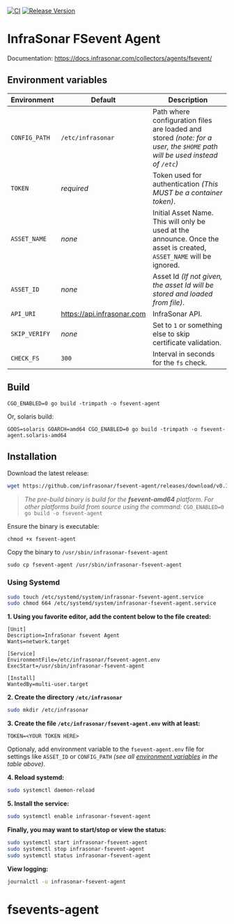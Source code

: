 [![CI](https://github.com/infrasonar/fsevent-agent/workflows/CI/badge.svg)](https://github.com/infrasonar/fsevent-agent/actions)
[![Release Version](https://img.shields.io/github/release/infrasonar/fsevent-agent)](https://github.com/infrasonar/fsevent-agent/releases)

# InfraSonar FSevent Agent

Documentation: https://docs.infrasonar.com/collectors/agents/fsevent/

## Environment variables

Environment                 | Default                       | Description
----------------------------|-------------------------------|-------------------
`CONFIG_PATH`       		| `/etc/infrasonar` 			| Path where configuration files are loaded and stored _(note: for a user, the `$HOME` path will be used instead of `/etc`)_
`TOKEN`                     | _required_                    | Token used for authentication _(This MUST be a container token)_.
`ASSET_NAME`                | _none_                        | Initial Asset Name. This will only be used at the announce. Once the asset is created, `ASSET_NAME` will be ignored.
`ASSET_ID`                  | _none_                        | Asset Id _(If not given, the asset Id will be stored and loaded from file)_.
`API_URI`                   | https://api.infrasonar.com    | InfraSonar API.
`SKIP_VERIFY`               | _none_                        | Set to `1` or something else to skip certificate validation.
`CHECK_FS`                  | `300`                         | Interval in seconds for the `fs` check.


## Build
```
CGO_ENABLED=0 go build -trimpath -o fsevent-agent
```

Or, solaris build:
```
GOOS=solaris GOARCH=amd64 CGO_ENABLED=0 go build -trimpath -o fsevent-agent.solaris-amd64
```

## Installation

Download the latest release:
```bash
wget https://github.com/infrasonar/fsevent-agent/releases/download/v0.1.0/fsevent-agent
```

> _The pre-build binary is build for the **fsevent-amd64** platform. For other platforms build from source using the command:_ `CGO_ENABLED=0 go build -o fsevent-agent`

Ensure the binary is executable:
```
chmod +x fsevent-agent
```

Copy the binary to `/usr/sbin/infrasonar-fsevent-agent`

```
sudo cp fsevent-agent /usr/sbin/infrasonar-fsevent-agent
```

### Using Systemd

```bash
sudo touch /etc/systemd/system/infrasonar-fsevent-agent.service
sudo chmod 664 /etc/systemd/system/infrasonar-fsevent-agent.service
```

**1. Using you favorite editor, add the content below to the file created:**

```
[Unit]
Description=InfraSonar fsevent Agent
Wants=network.target

[Service]
EnvironmentFile=/etc/infrasonar/fsevent-agent.env
ExecStart=/usr/sbin/infrasonar-fsevent-agent

[Install]
WantedBy=multi-user.target
```

**2. Create the directory `/etc/infrasonar`**

```bash
sudo mkdir /etc/infrasonar
```

**3. Create the file `/etc/infrasonar/fsevent-agent.env` with at least:**

```
TOKEN=<YOUR TOKEN HERE>
```

Optionaly, add environment variable to the `fsevent-agent.env` file for settings like `ASSET_ID` or `CONFIG_PATH` _(see all [environment variables](#environment-variables) in the table above)_.

**4. Reload systemd:**

```bash
sudo systemctl daemon-reload
```

**5. Install the service:**

```bash
sudo systemctl enable infrasonar-fsevent-agent
```

**Finally, you may want to start/stop or view the status:**
```bash
sudo systemctl start infrasonar-fsevent-agent
sudo systemctl stop infrasonar-fsevent-agent
sudo systemctl status infrasonar-fsevent-agent
```

**View logging:**
```bash
journalctl -u infrasonar-fsevent-agent
```

# fsevents-agent
